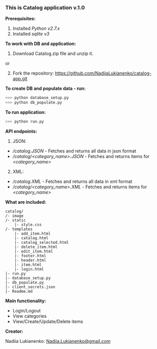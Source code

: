 ### This is Catalog application v.1.0
**Prerequisites:**

1. Installed *Python v2.7.x*
2. Installed *sqlite v3*

**To work with DB and application:**

1. Download Catalog.zip file and unzip it.

or

2. Fork the repository:
    https://github.com/NadiiaLukianenko/catalog-app.git

**To create DB and populate data - run:**
```sh
>>> python database_setup.py
>>> python db_populate.py
```
**To run application:**
```sh
>>> python run.py
```
**API endpoints:**

1. JSON:

* */catalog.JSON* - Fetches and returns all data in json format
* */catalog/\<category_name\>.JSON* - Fetches and returns items for *\<category_name\>*

2. XML:

* */catalog.XML* - Fetches and returns all data in xml format
* */catalog/\<category_name\>.XML* - Fetches and returns items for *\<category_name\>*

**What are included:**
```
catalog/
/- image
/- static
    |- style.css
/- templates
    |- add_item.html
    |- catalog.html
    |- catalog_selected.html
    |- delete_item.html
    |- edit_item.html
    |- footer.html
    |- header.html
    |- item.html
    |- login.html
|- run.py
|- database_setup.py
|- db_populate.py
|- client_secrets.json
|- Readme.md
```

**Main functionality:**

* Login/Logout
* View categories
* View/Create/Update/Delete items

**Creator:**

Nadiia Lukianenko: Nadiia.Lukianenko@gmail.com

